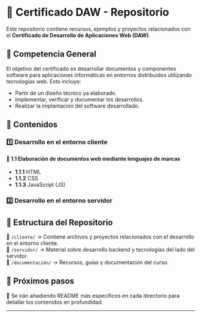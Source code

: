 # 📌 Certificado DAW - Repositorio  

Este repositorio contiene recursos, ejemplos y proyectos relacionados con el **Certificado de Desarrollo de Aplicaciones Web (DAW)**.  

## 🎯 Competencia General  

El objetivo del certificado es desarrollar documentos y componentes software para aplicaciones informáticas en entornos distribuidos utilizando tecnologías web. Esto incluye:  

- Partir de un diseño técnico ya elaborado.  
- Implementar, verificar y documentar los desarrollos.  
- Realizar la implantación del software desarrollado.  

## 📌 Contenidos  

### 1️⃣ Desarrollo en el entorno cliente  
#### 🔹 1.1 Elaboración de documentos web mediante lenguajes de marcas  
- **1.1.1** HTML  
- **1.1.2** CSS  
- **1.1.3** JavaScript (JS)

### 2️⃣ Desarrollo en el entorno servidor  

## 📂 Estructura del Repositorio  

📁 `/cliente/` → Contiene archivos y proyectos relacionados con el desarrollo en el entorno cliente.  
📁 `/servidor/` → Material sobre desarrollo backend y tecnologías del lado del servidor.  
📁 `/documentación/` → Recursos, guías y documentación del curso.  

## 📌 Próximos pasos  

📌 Se irán añadiendo README más específicos en cada directorio para detallar los contenidos en profundidad.  

---


